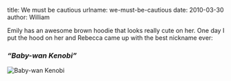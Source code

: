 title: We must be cautious
urlname: we-must-be-cautious
date: 2010-03-30
author: William

Emily has an awesome brown hoodie that looks really cute on her. One day I put
the hood on her and Rebecca came up with the best nickname ever:

### *&ldquo;Baby-wan Kenobi&rdquo;*

<img src="{static}/images/2010-03-30-baby-wan-kenobi.jpg" alt="Baby-wan Kenobi" class="img-fluid">
